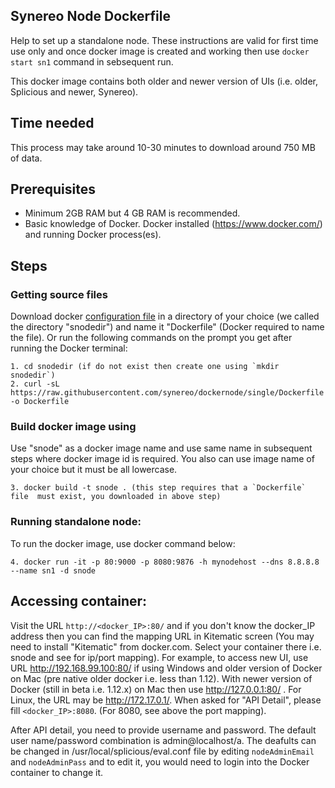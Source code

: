 
## Synereo Node Dockerfile

Help to set up a standalone node. These instructions are valid for first time use only and once docker image is created and working then use `docker start sn1` command in sebsequent run. 

This docker image contains both older and newer version of UIs (i.e. older, Splicious and newer, Synereo).

## Time needed

This process may take around 10-30 minutes to download around 750 MB of data. 

## Prerequisites
 * Minimum 2GB RAM but 4 GB RAM is recommended.
 * Basic knowledge of Docker. Docker installed (https://www.docker.com/) and running Docker process(es). 
 
## Steps

### Getting source files
Download docker [configuration file](https://raw.githubusercontent.com/synereo/dockernode/single/Dockerfile) in a directory of your choice (we called the directory "snodedir") and name it "Dockerfile" (Docker required to name the file). Or run the following commands on the prompt you get after running the Docker terminal:

    1. cd snodedir (if do not exist then create one using `mkdir snodedir`)
    2. curl -sL https://raw.githubusercontent.com/synereo/dockernode/single/Dockerfile -o Dockerfile

### Build docker image using 
Use "snode" as a docker image name and use same name in subsequent steps where docker image id is required. You also can use image name of your choice but it must be all lowercase.

    3. docker build -t snode . (this step requires that a `Dockerfile` file  must exist, you downloaded in above step)

### Running standalone node:
To run the docker image, use docker command below: 

    4. docker run -it -p 80:9000 -p 8080:9876 -h mynodehost --dns 8.8.8.8 --name sn1 -d snode 
  
## Accessing container:

Visit the URL `http://<docker_IP>:80/` and if you don't know the docker_IP address then you can find the mapping URL in Kitematic screen (You may need to install "Kitematic" from docker.com. Select your container there i.e. snode and see for ip/port mapping). For example, to access new UI, use URL http://192.168.99.100:80/ if using Windows and older version of Docker on Mac (pre native older docker i.e. less than 1.12). With newer version of Docker (still in beta i.e. 1.12.x) on Mac then use http://127.0.0.1:80/ . For Linux, the URL may be http://172.17.0.1/. When asked for "API Detail", please fill `<docker_IP>:8080`. (For 8080, see above the port mapping). 

After API detail, you need to provide username and password. The default user name/password combination is admin@localhost/a. The deafults can be changed in /usr/local/splicious/eval.conf file by editing `nodeAdminEmail` and `nodeAdminPass` and to edit it, you would need to login into the Docker container to change it.
